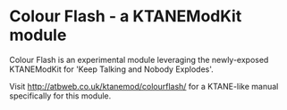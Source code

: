 # Colour Flash - a KTANEModKit module
Colour Flash is an experimental module leveraging the newly-exposed KTANEModKit for 'Keep Talking and Nobody Explodes'.

Visit http://atbweb.co.uk/ktanemod/colourflash/ for a KTANE-like manual specifically for this module.
